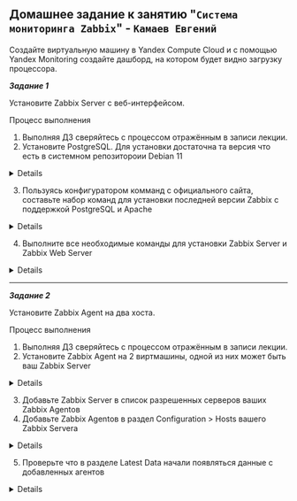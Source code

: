 ## Домашнее задание к занятию "`Система мониторинга Zabbix`" - `Камаев Евгений`

Создайте виртуальную машину в Yandex Compute Cloud и с помощью Yandex Monitoring создайте дашборд, на котором будет видно загрузку процессора.

***Задание 1***


Установите Zabbix Server с веб-интерфейсом.

Процесс выполнения

1. Выполняя ДЗ сверяйтесь с процессом отражённым в записи лекции.
2. Установите PostgreSQL. Для установки достаточна та версия что есть в системном репозитороии Debian 11

<details>

![Screnshot](https://github.com/7Evgen7/Netology/blob/main/JPG/8_02-Smon/9_02_1_2.jpg)

</details>

3. Пользуясь конфигуратором комманд с официального сайта, составьте набор команд для установки последней версии Zabbix с поддержкой PostgreSQL и Apache

<details>

![Screnshot](https://github.com/7Evgen7/Netology/blob/main/JPG/8_02-Smon/9_02_1_3.jpg)

</details>

4. Выполните все необходимые команды для установки Zabbix Server и Zabbix Web Server

<details>

![Screnshot](https://github.com/7Evgen7/Netology/blob/main/JPG/8_02-Smon/9_02_1_4.jpg)
![Screnshot](https://github.com/7Evgen7/Netology/blob/main/JPG/8_02-Smon/9_02_1_4_.jpg)
![Screnshot](https://github.com/7Evgen7/Netology/blob/main/JPG/8_02-Smon/9_02_1_4__.jpg)
![Screnshot](https://github.com/7Evgen7/Netology/blob/main/JPG/8_02-Smon/9_02_1_4__1.jpg)
![Screnshot](https://github.com/7Evgen7/Netology/blob/main/JPG/8_02-Smon/9_02_1_4__1_.jpg)
![Screnshot](https://github.com/7Evgen7/Netology/blob/main/JPG/8_02-Smon/9_02_1_4__1__.jpg)
![Screnshot](https://github.com/7Evgen7/Netology/blob/main/JPG/8_02-Smon/9_02_1_4__1___.jpg)
![Screnshot](https://github.com/7Evgen7/Netology/blob/main/JPG/8_02-Smon/9_02_1_4_rezault.jpg)

</details>

---

***Задание 2***

Установите Zabbix Agent на два хоста.

Процесс выполнения

1. Выполняя ДЗ сверяйтесь с процессом отражённым в записи лекции.
2. Установите Zabbix Agent на 2 виртмашины, одной из них может быть ваш Zabbix Server

<details>

![Screnshot](https://github.com/7Evgen7/Netology/blob/main/JPG/8_02-Smon/9_02_2_2.jpg)

</details>

3. Добавьте Zabbix Server в список разрешенных серверов ваших Zabbix Agentов
4. Добавьте Zabbix Agentов в раздел Configuration > Hosts вашего Zabbix Servera

<details>

![Screnshot](https://github.com/7Evgen7/Netology/blob/main/JPG/8_02-Smon/9_02_2_4.jpg)

</details>

5. Проверьте что в разделе Latest Data начали появляться данные с добавленных агентов

<details>

![Screnshot](https://github.com/7Evgen7/Netology/blob/main/JPG/8_02-Smon/9_02_2_5.jpg)
![Screnshot](https://github.com/7Evgen7/Netology/blob/main/JPG/8_02-Smon/9_02_2_5_.jpg)
![Screnshot](https://github.com/7Evgen7/Netology/blob/main/JPG/8_02-Smon/9_02_2_5_1.jpg)
![Screnshot](https://github.com/7Evgen7/Netology/blob/main/JPG/8_02-Smon/9_02_2_5_2.jpg)

С помощью Yandex Monitoring сделайте 2 алерта на загрузку процессора: WARN и ALARM. Создайте уведомление по e-mail.

<details>

![Screnshot](https://github.com/7Evgen7/Netology/blob/main/JPG/8_01-Smon/9_02.jpg)
![Screnshot](https://github.com/7Evgen7/Netology/blob/main/JPG/8_01-Smon/9_02_1.jpg)
![Screnshot](https://github.com/7Evgen7/Netology/blob/main/JPG/8_01-Smon/9_02_1_.jpg)


</details>


**END**
